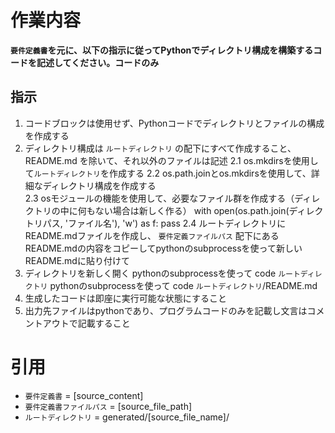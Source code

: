 # 作業内容
**`要件定義書`を元に、以下の指示に従ってPythonでディレクトリ構成を構築するコードを記述してください。コードのみ**

## 指示
1. コードブロックは使用せず、Pythonコードでディレクトリとファイルの構成を作成する
2. ディレクトリ構成は `ルートディレクトリ` の配下にすべて作成すること、README.md を除いて、それ以外のファイルは記述
    2.1 os.mkdirsを使用して`ルートディレクトリ`を作成する
    2.2 os.path.joinとos.mkdirsを使用して、詳細なディレクトリ構成を作成する  
    2.3 osモジュールの機能を使用して、必要なファイル群を作成する（ディレクトリの中に何もない場合は新しく作る）
        with open(os.path.join(ディレクトリパス, 'ファイル名'), 'w') as f:
    pass
    2.4 ルートディレクトリにREADME.mdファイルを作成し、
    `要件定義ファイルパス` 配下にあるREADME.mdの内容をコピーしてpythonのsubprocessを使って新しいREADME.mdに貼り付けて
3. ディレクトリを新しく開く
pythonのsubprocessを使って code `ルートディレクトリ`
pythonのsubprocessを使って code `ルートディレクトリ`/README.md
4. 生成したコードは即座に実行可能な状態にすること
5. 出力先ファイルはpythonであり、プログラムコードのみを記載し文言はコメントアウトで記載すること

# 引用
- `要件定義書` = [source_content]
- `要件定義書ファイルパス` = [source_file_path]
- `ルートディレクトリ` = generated/[source_file_name]/
